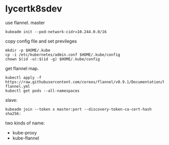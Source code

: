 # lycertk8sdev
use flannel. master
```
kubeadm init --pod-network-cidr=10.244.0.0/16
```
copy config file and set previleges
```
mkdir -p $HOME/.kube
cp -i /etc/kubernetes/admin.conf $HOME/.kube/config
chown $(id -u):$(id -g) $HOME/.kube/config
```
get flannel map.
```
kubectl apply -f https://raw.githubusercontent.com/coreos/flannel/v0.9.1/Documentation/kube-flannel.yml
kubectl get pods --all-namespaces
```
slave:
```
kubeadm join --token x master:port --discovery-token-ca-cert-hash sha256:
```
two kinds of name:
- kube-proxy
- kube-flannel
